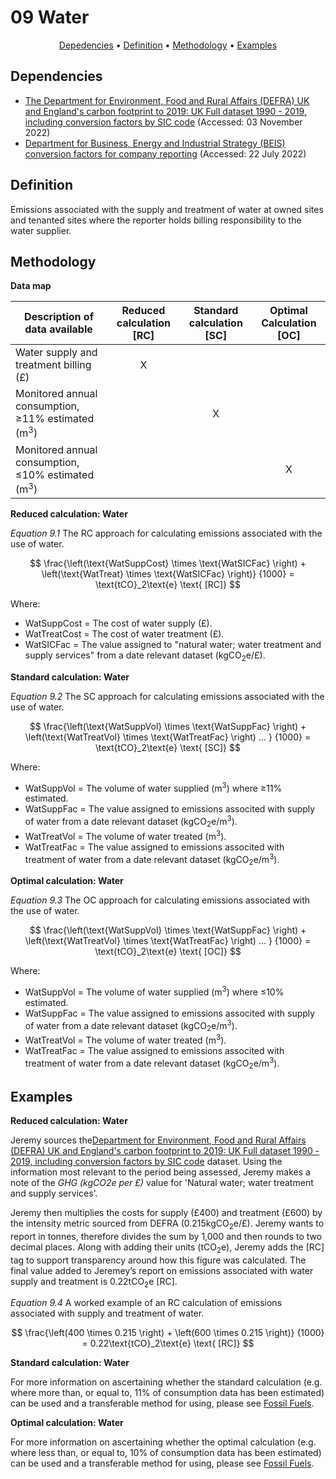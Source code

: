 # 09 Water

<p align="center">
  <a href="#dependencies">Depedencies</a> •
  <a href="#definition">Definition</a> •
  <a href="#methodology">Methodology</a> •
  <a href="#examples">Examples</a>
</p>

## Dependencies

* [The Department for Environment, Food and Rural Affairs (DEFRA) UK and England's carbon footprint to 2019: UK Full dataset 1990 - 2019, including conversion factors by SIC code](https://www.gov.uk/government/statistics/uks-carbon-footprint) (Accessed: 03 November 2022)
* [Department for Business, Energy and Industrial Strategy (BEIS) conversion factors for company reporting](https://www.gov.uk/government/collections/government-conversion-factors-for-company-reporting) (Accessed: 22 July 2022)

## Definition

Emissions associated with the supply and treatment of water at owned sites and tenanted sites where the reporter holds billing responsibility to the water supplier.

## Methodology

**Data map**

| Description of data available  | Reduced calculation [RC]  | Standard calculation [SC] | Optimal Calculation [OC] |
| ------------------------------ |:---:| :---:| :---:|
| Water supply and treatment billing (£) | X |  |  |
| Monitored annual consumption, ≥11% estimated (m<sup>3</sup>) |  | X |  |
| Monitored annual consumption, ≤10% estimated (m<sup>3</sup>) |  |  | X |

**Reduced calculation: Water**

*Equation 9.1* The RC approach for calculating emissions associated with the use of water.

$$
\frac{\left(\text{WatSuppCost} \times \text{WatSICFac} \right) + \left(\text{WatTreat} \times \text{WatSICFac} \right)}
{1000} = \text{tCO}_2\text{e} \text{ [RC]}
$$

Where:
* WatSuppCost = The cost of water supply (£).
* WatTreatCost = The cost of water treatment (£).
* WatSICFac = The value assigned to "natural water; water treatment and supply services" from a date relevant dataset (kgCO<sub>2</sub>e/£).

**Standard calculation: Water**

*Equation 9.2* The SC approach for calculating emissions associated with the use of water.

$$
\frac{\left(\text{WatSuppVol} \times \text{WatSuppFac} \right) + \left(\text{WatTreatVol} \times \text{WatTreatFac} \right) ... }
{1000} = \text{tCO}_2\text{e} \text{ [SC]}
$$

Where:
* WatSuppVol = The volume of water supplied (m<sup>3</sup>) where ≥11% estimated.
* WatSuppFac = The value assigned to emissions associted with supply of water from a date relevant dataset (kgCO<sub>2</sub>e/m<sup>3</sup>).
* WatTreatVol = The volume of water treated (m<sup>3</sup>).
* WatTreatFac = The value assigned to emissions associted with treatment of water from a date relevant dataset (kgCO<sub>2</sub>e/m<sup>3</sup>).

**Optimal calculation: Water**

*Equation 9.3* The OC approach for calculating emissions associated with the use of water.

$$
\frac{\left(\text{WatSuppVol} \times \text{WatSuppFac} \right) + \left(\text{WatTreatVol} \times \text{WatTreatFac} \right) ... }
{1000} = \text{tCO}_2\text{e} \text{ [OC]}
$$

Where:
* WatSuppVol = The volume of water supplied (m<sup>3</sup>) where ≤10% estimated.
* WatSuppFac = The value assigned to emissions associted with supply of water from a date relevant dataset (kgCO<sub>2</sub>e/m<sup>3</sup>).
* WatTreatVol = The volume of water treated (m<sup>3</sup>).
* WatTreatFac = The value assigned to emissions associted with treatment of water from a date relevant dataset (kgCO<sub>2</sub>e/m<sup>3</sup>).

## Examples

**Reduced calculation: Water**

Jeremy sources the[Department for Environment, Food and Rural Affairs (DEFRA) UK and England's carbon footprint to 2019: UK Full dataset 1990 - 2019, including conversion factors by SIC code](https://www.gov.uk/government/statistics/uks-carbon-footprint) dataset. Using the information most relevant to the period being assessed, Jeremy makes a note of the *GHG (kgCO2e per £)* value for 'Natural water; water treatment and supply services'.

Jeremy then multiplies the costs for supply (£400) and treatment (£600) by the intensity metric sourced from DEFRA (0.215kgCO<sub>2</sub>e/£). Jeremy wants to report in tonnes, therefore divides the sum by 1,000 and then rounds to two decimal places. Along with adding their units (tCO<sub>2</sub>e), Jeremy adds the [RC] tag to support transparency around how this figure was calculated. The final value added to Jeremey’s report on emissions associated with water supply and treatment is 0.22tCO<sub>2</sub>e [RC].

*Equation 9.4* A worked example of an RC calculation of emissions associated with supply and treatment of water.

$$
\frac{\left(400 \times 0.215 \right) + \left(600 \times 0.215 \right)}
{1000} = 0.22\text{tCO}_2\text{e} \text{ [RC]}
$$

**Standard calculation: Water**

For more information on ascertaining whether the standard calculation (e.g. where more than, or equal to, 11% of consumption data has been estimated) can be used and a transferable method for using, please see <a href="001_kmsimg_fossilfuels">Fossil Fuels</a>.

**Optimal calculation: Water** 

For more information on ascertaining whether the optimal calculation (e.g. where less than, or equal to, 10% of consumption data has been estimated) can be used and a transferable method for using, please see <a href="001_kmsimg_fossilfuels">Fossil Fuels</a>.